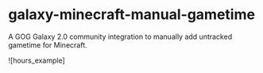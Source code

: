 # galaxy-minecraft-manual-gametime
A GOG Galaxy 2.0 community integration to manually add untracked gametime for Minecraft.

![hours_example] 
